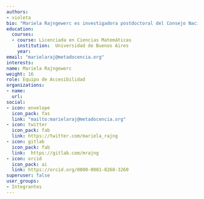 ```yaml
---
authors:
- violeta
bio: "Mariela Rajngewerc es investigadora postdoctoral del Consejo Nacional de Investigaciones Científicas de Argentina (CONICET) y de la Facultad de Matemática, Astronomía, Física y Computación (FAMAF) de la Universidad Nacional de Córdoba (UNC). Sus intereses de investigación están en el análisis del sesgo en modelos de aprendizaje automático. Específicamente, en métricas de equidad para evaluar el sesgo en los modelos de anonimización de registros médicos electrónicos. Es Licenciada en Matemáticas por la Universidad de Buenos Aires (UBA). Durante su doctorado, en la Universidad de San Martín (UNSAM), trabajó en el desarrollo de mapas de cobertura terrestre de humedales utilizando datos de imágenes de radar de apertura sintética y modelos de aprendizaje automático. Está interesada en la educación. Tiene experiencia en docencia. Desde 2020 forma parte de MetaDocencia."
education:
  courses:
  - course: Licenciada en Ciencias Matemáticas
    institution:  Universidad de Buenos Aires
    year: 
email: "marielaraj@metadocencia.org"
interests:
name: Mariela Rajngewerc
weight: 16
role: Equipo de Accesibilidad
organizations:
- name: 
  url: 
social:
- icon: envelope
  icon_pack: fas
  link: "mailto:marielaraj@metadocencia.org"
- icon: twitter
  icon_pack: fab
  link: https://twitter.com/mariela_rajng
- icon: gitlab
  icon_pack: fab
  link:  https://gitlab.com/mrajng
- icon: orcid
  icon_pack: ai
  link: https://orcid.org/0000-0001-8268-3260
superuser: false
user_groups:
- Integrantes
---
```




